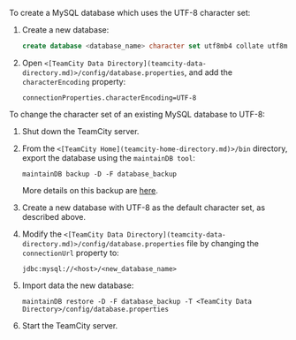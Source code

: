 [//]: # (title: Configuring UTF8 Character Set for MySQL)
[//]: # (auxiliary-id: Configuring UTF8 Character Set for MySQL)

[//]: # (Internal note. Do not delete. "Configuring UTF8 Character Set for MySQLd89e3.txt")
[//]: # (Internal note. Do not delete. "Configuring UTF8 Character Set for MySQLd89e8.txt")  

To create a MySQL database which uses the UTF-8 character set:
	
1. Create a new database:

    ```SQL
    create database <database_name> character set utf8mb4 collate utf8mb4_bin
    ```
	
2. Open `<[TeamCity Data Directory](teamcity-data-directory.md)>/config/database.properties`, and add the `characterEncoding` property:
  
    ```Plain Text
    connectionProperties.characterEncoding=UTF-8
    ```
 
To change the character set of an existing MySQL database to UTF-8:
	
1. Shut down the TeamCity server.
2. From the `<[TeamCity Home](teamcity-home-directory.md)>/bin` directory, export the database using the `maintainDB tool`:
    
    ```Plain Text
    maintainDB backup -D -F database_backup
    ```

    More details on this backup are [here](creating-backup-via-maintaindb-command-line-tool.md#Performing+TeamCity+Data+Backup+with+maintainDB+Utility).
3. Create a new database with UTF-8 as the default character set, as described above.
4. Modify the `<[TeamCity Data Directory](teamcity-data-directory.md)>/config/database.properties` file by changing the `connectionUrl` property to:
        
    ```Plain Text
    jdbc:mysql://<host>/<new_database_name>
    ```
5. Import data the new database:

    ```Plain Text
    maintainDB restore -D -F database_backup -T <TeamCity Data Directory>/config/database.properties
    ```
6. Start the TeamCity server.
